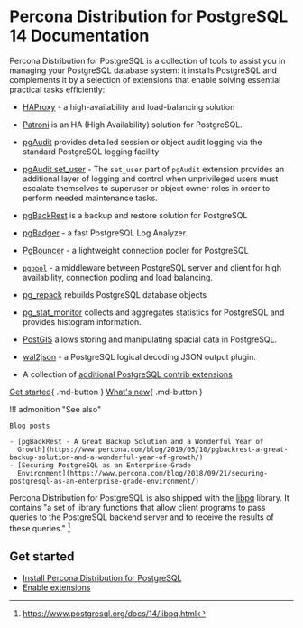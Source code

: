 # Percona Distribution for PostgreSQL 14 Documentation

Percona Distribution for PostgreSQL is a collection of tools to assist you in managing your PostgreSQL
database system: it installs PostgreSQL and complements it by a selection of
extensions that enable solving essential practical tasks efficiently:

* [HAProxy](http://www.haproxy.org/) - a high-availability and load-balancing solution 

* [Patroni](https://patroni.readthedocs.io/en/latest/) is an HA (High Availability) solution for PostgreSQL.

* [pgAudit](https://www.pgaudit.org/) provides detailed session or object
audit logging via the standard PostgreSQL logging facility

* [pgAudit set_user](https://github.com/pgaudit/set_user) - The `set_user` part of `pgAudit` extension provides an additional layer of logging and control when unprivileged users must escalate themselves to superuser or object owner roles in order to perform needed maintenance tasks.

* [pgBackRest](https://pgbackrest.org/) is a backup and restore solution for
PostgreSQL

* [pgBadger](https://github.com/darold/pgbadger) - a fast PostgreSQL Log Analyzer.

* [PgBouncer](https://www.pgbouncer.org/) - a lightweight connection pooler for PostgreSQL

* [`pgpool`](https://git.postgresql.org/gitweb/?p=pgpool2.git;a=summary) - a middleware between PostgreSQL server and client for high availability, connection pooling and load balancing.

* [pg_repack](https://github.com/reorg/pg_repack) rebuilds
PostgreSQL database objects

* [pg_stat_monitor](https://github.com/percona/pg_stat_monitor) collects and aggregates statistics for PostgreSQL and provides histogram information.

* [PostGIS](http://postgis.net/) allows storing and manipulating spacial data in PostgreSQL.

* [wal2json](https://github.com/eulerto/wal2json) - a PostgreSQL logical decoding JSON output plugin.

* A collection of [additional PostgreSQL contrib extensions](https://www.postgresql.org/docs/15/contrib.html)


[Get started](installing.md){ .md-button }
[What's new]({{release}}.md){ .md-button }

!!! admonition "See also"

    Blog posts

    - [pgBackRest - A Great Backup Solution and a Wonderful Year of
      Growth](https://www.percona.com/blog/2019/05/10/pgbackrest-a-great-backup-solution-and-a-wonderful-year-of-growth/)
    - [Securing PostgreSQL as an Enterprise-Grade
      Environment](https://www.percona.com/blog/2018/09/21/securing-postgresql-as-an-enterprise-grade-environment/)


Percona Distribution for PostgreSQL is also shipped with the
[libpq](https://www.postgresql.org/docs/14/libpq.html) library. It
contains "a set of library functions that allow client programs to pass
queries to the PostgreSQL backend server and to receive the results of
these queries." [^1]


## Get started

* [Install Percona Distribution for PostgreSQL](installing.md)
* [Enable extensions](enable-extensions.md)



[^1]: <https://www.postgresql.org/docs/14/libpq.html>
